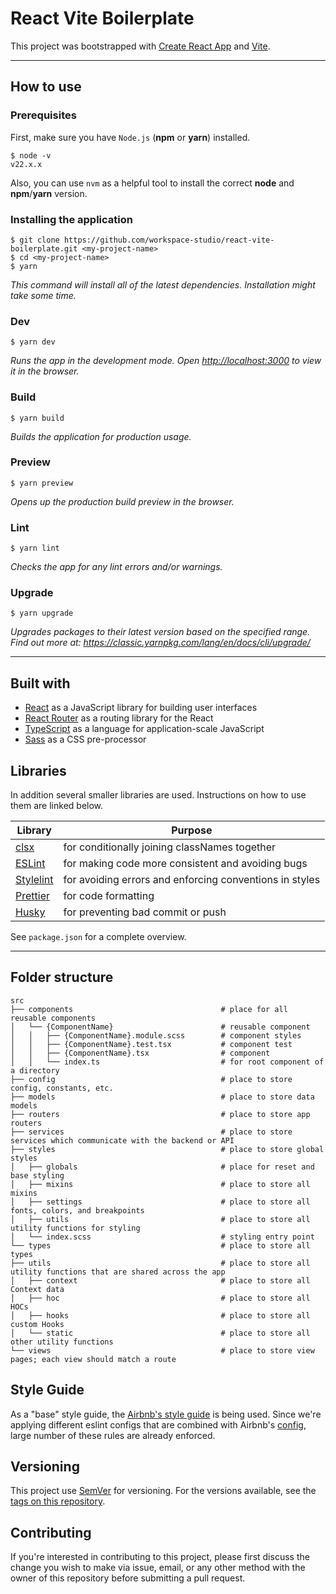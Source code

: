 # React Vite Boilerplate

This project was bootstrapped with [Create React App](https://github.com/facebook/create-react-app) and [Vite](https://github.com/vitejs/vite).

---

## How to use

### Prerequisites

First, make sure you have `Node.js` (**npm** or **yarn**) installed.

```
$ node -v
v22.x.x
```

Also, you can use `nvm` as a helpful tool to install the correct **node** and **npm**/**yarn** version.

### Installing the application

```
$ git clone https://github.com/workspace-studio/react-vite-boilerplate.git <my-project-name>
$ cd <my-project-name>
$ yarn
```

_This command will install all of the latest dependencies. Installation might take some time._

### Dev

```
$ yarn dev
```

_Runs the app in the development mode. Open [http://localhost:3000](http://localhost:3000) to view it in the browser._

### Build

```
$ yarn build
```

_Builds the application for production usage._

### Preview

```
$ yarn preview
```

_Opens up the production build preview in the browser._

### Lint

```
$ yarn lint
```

_Checks the app for any lint errors and/or warnings._

### Upgrade

```
$ yarn upgrade
```

_Upgrades packages to their latest version based on the specified range. Find out more at: https://classic.yarnpkg.com/lang/en/docs/cli/upgrade/_

---

## Built with

- [React](https://github.com/facebook/react/) as a JavaScript library for building user interfaces
- [React Router](https://github.com/remix-run/react-router) as a routing library for the React
- [TypeScript](https://github.com/microsoft/TypeScript) as a language for application-scale JavaScript
- [Sass](https://github.com/sass/dart-sass) as a CSS pre-processor

## Libraries

In addition several smaller libraries are used. Instructions on how to use them are linked below.

| Library                                             | Purpose                                                 |
| --------------------------------------------------- | ------------------------------------------------------- |
| [clsx](https://github.com/lukeed/clsx)              | for conditionally joining classNames together           |
| [ESLint](https://github.com/eslint/eslint)          | for making code more consistent and avoiding bugs       |
| [Stylelint](https://github.com/stylelint/stylelint) | for avoiding errors and enforcing conventions in styles |
| [Prettier](https://github.com/prettier/prettier)    | for code formatting                                     |
| [Husky](https://github.com/typicode/husky)          | for preventing bad commit or push                       |

See `package.json` for a complete overview.

---

## Folder structure

```
src
├── components                                 # place for all reusable components
│   └── {ComponentName}                        # reusable component
│   │   ├── {ComponentName}.module.scss        # component styles
│   │   ├── {ComponentName}.test.tsx           # component test
│   │   ├── {ComponentName}.tsx                # component
│   │   └── index.ts                           # for root component of a directory
├── config                                     # place to store config, constants, etc.
├── models                                     # place to store data models
├── routers                                    # place to store app routers
├── services                                   # place to store services which communicate with the backend or API
├── styles                                     # place to store global styles
│   ├── globals                                # place for reset and base styling
│   ├── mixins                                 # place to store all mixins
│   ├── settings                               # place to store all fonts, colors, and breakpoints
│   ├── utils                                  # place to store all utility functions for styling
│   └── index.scss                             # styling entry point
└── types                                      # place to store all types
├── utils                                      # place to store all utility functions that are shared across the app
│   ├── context                                # place to store all Context data
│   ├── hoc                                    # place to store all HOCs
│   ├── hooks                                  # place to store all custom Hooks
│   └── static                                 # place to store all other utility functions
└── views                                      # place to store view pages; each view should match a route
```

## Style Guide

As a "base" style guide, the [Airbnb's style guide](https://airbnb.io/javascript/react) is being used. Since we're applying different eslint configs that are combined with Airbnb's [config](https://yarnpkg.com/package/eslint-config-airbnb), large number of these rules are already enforced.

## Versioning

This project use [SemVer](http://semver.org/) for versioning. For the versions available, see the [tags on this repository](https://github.com/workspace-studio/react-vite-boilerplate/tags).

## Contributing

If you're interested in contributing to this project, please first discuss the change you wish to make via issue, email, or any other method with the owner of this repository before submitting a pull request.
